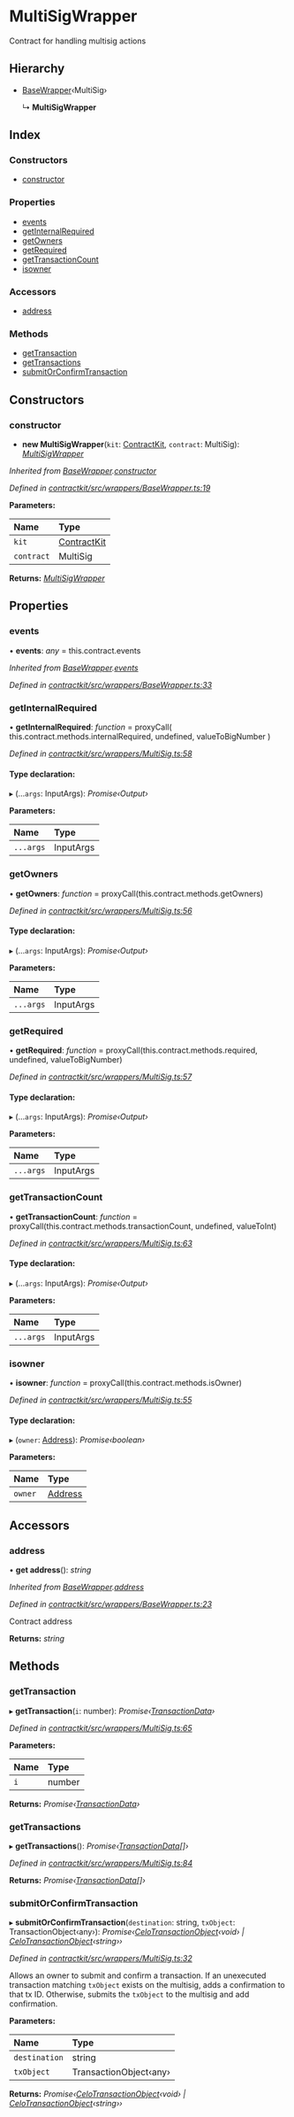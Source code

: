 # MultiSigWrapper

Contract for handling multisig actions

## Hierarchy

* [BaseWrapper](../classes/_wrappers_basewrapper_.basewrapper.md)‹MultiSig›

  ↳ **MultiSigWrapper**

## Index

### Constructors

* [constructor](../classes/_wrappers_multisig_.multisigwrapper.md#constructor)

### Properties

* [events](../classes/_wrappers_multisig_.multisigwrapper.md#events)
* [getInternalRequired](../classes/_wrappers_multisig_.multisigwrapper.md#getinternalrequired)
* [getOwners](../classes/_wrappers_multisig_.multisigwrapper.md#getowners)
* [getRequired](../classes/_wrappers_multisig_.multisigwrapper.md#getrequired)
* [getTransactionCount](../classes/_wrappers_multisig_.multisigwrapper.md#gettransactioncount)
* [isowner](../classes/_wrappers_multisig_.multisigwrapper.md#isowner)

### Accessors

* [address](../classes/_wrappers_multisig_.multisigwrapper.md#address)

### Methods

* [getTransaction](../classes/_wrappers_multisig_.multisigwrapper.md#gettransaction)
* [getTransactions](../classes/_wrappers_multisig_.multisigwrapper.md#gettransactions)
* [submitOrConfirmTransaction](../classes/_wrappers_multisig_.multisigwrapper.md#submitorconfirmtransaction)

## Constructors

### constructor

+ **new MultiSigWrapper**\(`kit`: [ContractKit](../classes/_kit_.contractkit.md), `contract`: MultiSig\): [_MultiSigWrapper_](../classes/_wrappers_multisig_.multisigwrapper.md)

_Inherited from_ [_BaseWrapper_](../classes/_wrappers_basewrapper_.basewrapper.md)_._[_constructor_](../classes/_wrappers_basewrapper_.basewrapper.md#constructor)

_Defined in_ [_contractkit/src/wrappers/BaseWrapper.ts:19_](https://github.com/celo-org/celo-monorepo/blob/master/packages/contractkit/src/wrappers/BaseWrapper.ts#L19)

**Parameters:**

| Name | Type |
| :--- | :--- |
| `kit` | [ContractKit](../classes/_kit_.contractkit.md) |
| `contract` | MultiSig |

**Returns:** [_MultiSigWrapper_](../classes/_wrappers_multisig_.multisigwrapper.md)

## Properties

### events

• **events**: _any_ = this.contract.events

_Inherited from_ [_BaseWrapper_](../classes/_wrappers_basewrapper_.basewrapper.md)_._[_events_](../classes/_wrappers_basewrapper_.basewrapper.md#events)

_Defined in_ [_contractkit/src/wrappers/BaseWrapper.ts:33_](https://github.com/celo-org/celo-monorepo/blob/master/packages/contractkit/src/wrappers/BaseWrapper.ts#L33)

### getInternalRequired

• **getInternalRequired**: _function_ = proxyCall\( this.contract.methods.internalRequired, undefined, valueToBigNumber \)

_Defined in_ [_contractkit/src/wrappers/MultiSig.ts:58_](https://github.com/celo-org/celo-monorepo/blob/master/packages/contractkit/src/wrappers/MultiSig.ts#L58)

#### Type declaration:

▸ \(...`args`: InputArgs\): _Promise‹Output›_

**Parameters:**

| Name | Type |
| :--- | :--- |
| `...args` | InputArgs |

### getOwners

• **getOwners**: _function_ = proxyCall\(this.contract.methods.getOwners\)

_Defined in_ [_contractkit/src/wrappers/MultiSig.ts:56_](https://github.com/celo-org/celo-monorepo/blob/master/packages/contractkit/src/wrappers/MultiSig.ts#L56)

#### Type declaration:

▸ \(...`args`: InputArgs\): _Promise‹Output›_

**Parameters:**

| Name | Type |
| :--- | :--- |
| `...args` | InputArgs |

### getRequired

• **getRequired**: _function_ = proxyCall\(this.contract.methods.required, undefined, valueToBigNumber\)

_Defined in_ [_contractkit/src/wrappers/MultiSig.ts:57_](https://github.com/celo-org/celo-monorepo/blob/master/packages/contractkit/src/wrappers/MultiSig.ts#L57)

#### Type declaration:

▸ \(...`args`: InputArgs\): _Promise‹Output›_

**Parameters:**

| Name | Type |
| :--- | :--- |
| `...args` | InputArgs |

### getTransactionCount

• **getTransactionCount**: _function_ = proxyCall\(this.contract.methods.transactionCount, undefined, valueToInt\)

_Defined in_ [_contractkit/src/wrappers/MultiSig.ts:63_](https://github.com/celo-org/celo-monorepo/blob/master/packages/contractkit/src/wrappers/MultiSig.ts#L63)

#### Type declaration:

▸ \(...`args`: InputArgs\): _Promise‹Output›_

**Parameters:**

| Name | Type |
| :--- | :--- |
| `...args` | InputArgs |

### isowner

• **isowner**: _function_ = proxyCall\(this.contract.methods.isOwner\)

_Defined in_ [_contractkit/src/wrappers/MultiSig.ts:55_](https://github.com/celo-org/celo-monorepo/blob/master/packages/contractkit/src/wrappers/MultiSig.ts#L55)

#### Type declaration:

▸ \(`owner`: [Address](_base_.md#address)\): _Promise‹boolean›_

**Parameters:**

| Name | Type |
| :--- | :--- |
| `owner` | [Address](_base_.md#address) |

## Accessors

### address

• **get address**\(\): _string_

_Inherited from_ [_BaseWrapper_](../classes/_wrappers_basewrapper_.basewrapper.md)_._[_address_](../classes/_wrappers_basewrapper_.basewrapper.md#address)

_Defined in_ [_contractkit/src/wrappers/BaseWrapper.ts:23_](https://github.com/celo-org/celo-monorepo/blob/master/packages/contractkit/src/wrappers/BaseWrapper.ts#L23)

Contract address

**Returns:** _string_

## Methods

### getTransaction

▸ **getTransaction**\(`i`: number\): _Promise‹_[_TransactionData_](../interfaces/_wrappers_multisig_.transactiondata.md)_›_

_Defined in_ [_contractkit/src/wrappers/MultiSig.ts:65_](https://github.com/celo-org/celo-monorepo/blob/master/packages/contractkit/src/wrappers/MultiSig.ts#L65)

**Parameters:**

| Name | Type |
| :--- | :--- |
| `i` | number |

**Returns:** _Promise‹_[_TransactionData_](../interfaces/_wrappers_multisig_.transactiondata.md)_›_

### getTransactions

▸ **getTransactions**\(\): _Promise‹_[_TransactionData_](../interfaces/_wrappers_multisig_.transactiondata.md)_\[\]›_

_Defined in_ [_contractkit/src/wrappers/MultiSig.ts:84_](https://github.com/celo-org/celo-monorepo/blob/master/packages/contractkit/src/wrappers/MultiSig.ts#L84)

**Returns:** _Promise‹_[_TransactionData_](../interfaces/_wrappers_multisig_.transactiondata.md)_\[\]›_

### submitOrConfirmTransaction

▸ **submitOrConfirmTransaction**\(`destination`: string, `txObject`: TransactionObject‹any›\): _Promise‹_[_CeloTransactionObject_](../classes/_wrappers_basewrapper_.celotransactionobject.md)_‹void› \|_ [_CeloTransactionObject_](../classes/_wrappers_basewrapper_.celotransactionobject.md)_‹string››_

_Defined in_ [_contractkit/src/wrappers/MultiSig.ts:32_](https://github.com/celo-org/celo-monorepo/blob/master/packages/contractkit/src/wrappers/MultiSig.ts#L32)

Allows an owner to submit and confirm a transaction. If an unexecuted transaction matching `txObject` exists on the multisig, adds a confirmation to that tx ID. Otherwise, submits the `txObject` to the multisig and add confirmation.

**Parameters:**

| Name | Type |
| :--- | :--- |
| `destination` | string |
| `txObject` | TransactionObject‹any› |

**Returns:** _Promise‹_[_CeloTransactionObject_](../classes/_wrappers_basewrapper_.celotransactionobject.md)_‹void› \|_ [_CeloTransactionObject_](../classes/_wrappers_basewrapper_.celotransactionobject.md)_‹string››_

